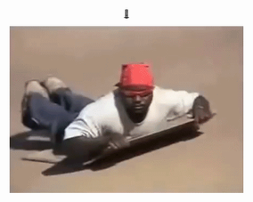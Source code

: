 <p align="center">
  <a href="index.md" alt="Discord">🙂</a>
</p>

<p align="center">
  <img src="meme.gif" alt="Meme">
</p>
